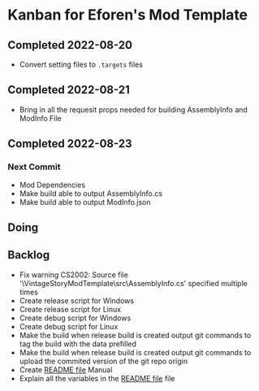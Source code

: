 # Kanban for Eforen's Mod Template
## Completed 2022-08-20
* Convert setting files to `.targets` files
## Completed 2022-08-21
* Bring in all the requesit props needed for building AssemblyInfo and ModInfo File
## Completed 2022-08-23
### Next Commit
* Mod Dependencies
* Make build able to output AssemblyInfo.cs
* Make build able to output ModInfo.json

## Doing

## Backlog
* Fix warning CS2002: Source file '\VintageStoryModTemplate\src\AssemblyInfo.cs' specified multiple times
* Create release script for Windows
* Create release script for Linux
* Create debug script for Windows
* Create debug script for Linux
* Make the build when release build is created output git commands to tag the build with the data prefilled
* Make the build when release build is created output git commands to upload the commited version of the git repo origin
* Create [README file](README.md) Manual
* Explain all the variables in the [README file](README.md) file
